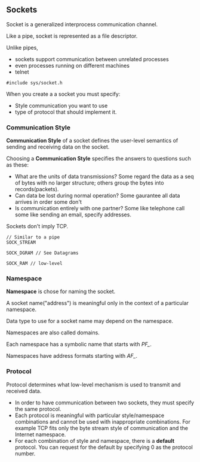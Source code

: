 ## Sockets

Socket is a generalized interprocess communication channel.

Like a pipe, socket is represented as a file descriptor.

Unlike pipes, 

- sockets support communication between unrelated processes
- even processes running on different machines
- telnet

```
#include sys/socket.h
```

When you create a a socket you must specify:

- Style communication you want to use
- type of protocol that should implement it.

### Communication Style

**Communication Style** of a socket defines the user-level semantics of sending and receiving data on the socket.

Choosing a **Communication Style** specifies the answers to questions such as these:

- What are the units of data transmissions? Some regard the data as a seq of bytes with no larger structure; others group the bytes into records(packets).
- Can data be lost during normal operation? Some gaurantee all data arrives in order some don't
- Is communication entirely with one partner? Some like telephone call some like sending an email, specify addresses.

Sockets don't imply TCP.

```
// Similar to a pipe
SOCK_STREAM

SOCK_DGRAM // See Datagrams

SOCK_RAM // low-level
```

### Namespace

**Namespace** is chose for naming the socket.

A socket name("address") is meaningful only in the context of a particular namespace.

Data type to use for a socket name may depend on the namespace.

Namespaces are also called domains.

Each namespace has a symbolic name that starts with *PF_*. 

Namespaces have address formats starting with *AF_*.

### Protocol

Protocol determines what low-level mechanism is used to transmit and received data.

- In order to have communication between two sockets, they must specify the same protocol.
- Each protocol is meaningful with particular style/namespace combinations and cannot be used
with inappropriate combinations. For example TCP fits only the byte stream style of communication
and the Internet namespace. 
- For each combination of style and namespace, there is a **default** protocol.
You can request for the default by specifying 0 as the protocol number.



